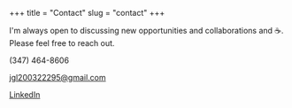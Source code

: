 +++
title = "Contact"
slug = "contact"
+++
 
I'm always open to discussing new opportunities and collaborations and ☕. Please feel free to reach out.

(347) 464-8606

[jgl200322295@gmail.com](mailto:jgl200322295@gmail.com)

[LinkedIn](https://bit.ly/4i0qjSB)
